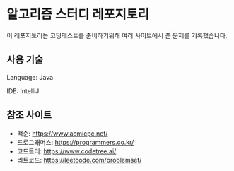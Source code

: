 # 알고리즘 스터디 레포지토리

이 레포지토리는 코딩테스트를 준비하기위해 여러 사이트에서 푼 문제를 기록했습니다.

## 사용 기술

Language: Java

IDE: IntelliJ

## 참조 사이트

- 백준: https://www.acmicpc.net/
- 프로그래머스: https://programmers.co.kr/
- 코드트리: https://www.codetree.ai/
- 리트코드: https://leetcode.com/problemset/